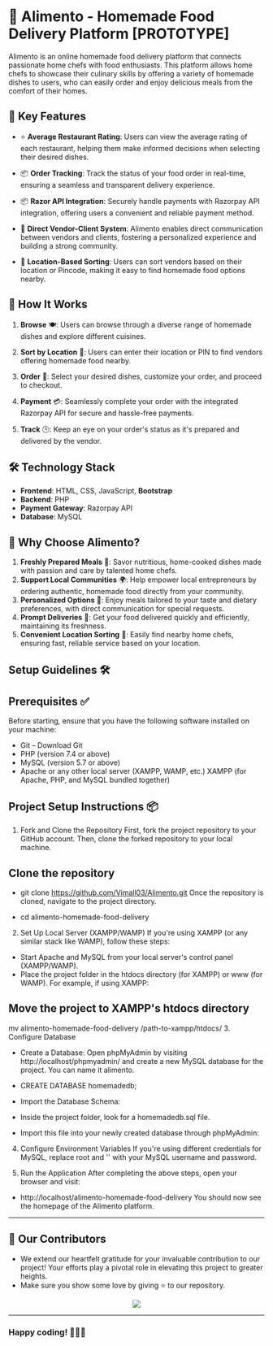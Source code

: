 # 🍲 Alimento - Homemade Food Delivery Platform [PROTOTYPE]

Alimento is an online homemade food delivery platform that connects passionate home chefs with food enthusiasts. This platform allows home chefs to showcase their culinary skills by offering a variety of homemade dishes to users, who can easily order and enjoy delicious meals from the comfort of their homes.

## 🌟  Key Features

- ⭐ **Average Restaurant Rating**: Users can view the average rating of each restaurant, helping them make informed decisions when selecting their desired dishes.

-  📦 **Order Tracking**: Track the status of your food order in real-time, ensuring a seamless and transparent delivery experience.

- 📦  **Razor API Integration**: Securely handle payments with Razorpay API integration, offering users a convenient and reliable payment method.

-  🤝 **Direct Vendor-Client System**: Alimento enables direct communication between vendors and clients, fostering a personalized experience and building a strong community.

-  📍 **Location-Based Sorting**: Users can sort vendors based on their location or Pincode, making it easy to find homemade food options nearby.

##  🚀 How It Works

1. **Browse** 🍽️: Users can browse through a diverse range of homemade dishes and explore different cuisines.

2. **Sort by Location** 📍: Users can enter their location or PIN to find vendors offering homemade food nearby.

3. **Order** 🛒: Select your desired dishes, customize your order, and proceed to checkout.

4. **Payment** 💳: Seamlessly complete your order with the integrated Razorpay API for secure and hassle-free payments.

5. **Track** 🕒: Keep an eye on your order's status as it's prepared and delivered by the vendor.

## 🛠️ Technology Stack
- **Frontend**: HTML, CSS, JavaScript, **Bootstrap**
- **Backend**: PHP
- **Payment Gateway**: Razorpay API
- **Database**: MySQL

## 🤔 Why Choose Alimento?

1. **Freshly Prepared Meals** 🍲: Savor nutritious, home-cooked dishes made with passion and care by talented home chefs.
2. **Support Local Communities** 🌍: Help empower local entrepreneurs by ordering authentic, homemade food directly from your community.
3. **Personalized Options** 📝: Enjoy meals tailored to your taste and dietary preferences, with direct communication for special requests.
4. **Prompt Deliveries** 🚚: Get your food delivered quickly and efficiently, maintaining its freshness.
5. **Convenient Location Sorting** 📍: Easily find nearby home chefs, ensuring fast, reliable service based on your location.


## Setup Guidelines 🛠️
## Prerequisites ✅
Before starting, ensure that you have the following software installed on your machine:

- Git – Download Git
- PHP (version 7.4 or above) 
- MySQL (version 5.7 or above)
- Apache or any other local server (XAMPP, WAMP, etc.) XAMPP (for Apache, PHP, and MySQL bundled together)

## Project Setup Instructions 📦
1. Fork and Clone the Repository
First, fork the project repository to your GitHub account. Then, clone the forked repository to your local machine.

## Clone the repository
- git clone https://github.com/Vimall03/Alimento.git
Once the repository is cloned, navigate to the project directory.

- cd alimento-homemade-food-delivery
2. Set Up Local Server (XAMPP/WAMP)
If you're using XAMPP (or any similar stack like WAMP), follow these steps:

- Start Apache and MySQL from your local server's control panel (XAMPP/WAMP).
- Place the project folder in the htdocs directory (for XAMPP) or www (for WAMP).
For example, if using XAMPP:

## Move the project to XAMPP's htdocs directory
mv alimento-homemade-food-delivery /path-to-xampp/htdocs/
3. Configure Database
- Create a Database: Open phpMyAdmin by visiting http://localhost/phpmyadmin/ and create a new MySQL database for the project. You can name it alimento.

- CREATE DATABASE homemadedb;
- Import the Database Schema:

- Inside the project folder, look for a homemadedb.sql file.
- Import this file into your newly created database through phpMyAdmin:

4. Configure Environment Variables
If you're using different credentials for MySQL, replace root and '' with your MySQL username and password.

5. Run the Application
After completing the above steps, open your browser and visit:
- http://localhost/alimento-homemade-food-delivery
You should now see the homepage of the Alimento platform.

---

## 👀 Our Contributors

- We extend our heartfelt gratitude for your invaluable contribution to our project! Your efforts play a pivotal role in elevating this project to greater heights.
- Make sure you show some love by giving ⭐ to our repository.

<div align="center">
  <a href="https://github.com/Vimall03/Alimento">
    <img src="https://contrib.rocks/image?repo=Vimall03/Alimento&&max=100" />
  </a>
</div>

---

### Happy coding! 👩‍💻🎉

